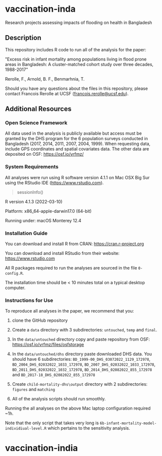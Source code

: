 # vaccination-inda
Research projects assessing impacts of flooding on health in Bangladesh

## Description

This repository includes R code to run all of the analysis for the paper:

"Excess risk in infant mortality among populations living in flood prone areas in Bangladesh: A cluster-matched cohort study over three decades, 1988-2017"

Rerolle, F., Arnold, B. F., Benmarhnia, T.

Should you have any questions about the files in this repository, please contact Francois Rerolle at UCSF (francois.rerolle@ucsf.edu).

## Additional Resources

### Open Science Framework 

All data used in the analysis is publicly available but access must be granted by the DHS program for the 6 population surveys conducted in Bangladesh (2017, 2014, 2011, 2007, 2004, 1999). When requesting data, include GPS coordinates and spatial covariates data. The other data are deposited on OSF: https://osf.io/vrfmz/

### System Requirements

All analyses were run using R software version 4.1.1 on Mac OSX Big Sur using the RStudio IDE (https://www.rstudio.com).

> sessionInfo()

R version 4.1.3 (2022-03-10)

Platform: x86_64-apple-darwin17.0 (64-bit)

Running under: macOS Monterey 12.4

### Installation Guide

You can download and install R from CRAN: https://cran.r-project.org

You can download and install RStudio from their website: https://www.rstudio.com

All R packages required to run the analyses are sourced in the file `0-config.R`.

The installation time should be < 10 minutes total on a typical desktop computer.

### Instructions for Use

To reproduce all analyses in the paper, we recommend that you: 

1. clone the GitHub repository

2. Create a `data` directory with 3 subdirectories: `untouched`, `temp` and `final`.

3. In the `data/untouched` directory copy and paste repository from OSF: https://osf.io/vrfmz/files/osfstorage

4. In the `data/untouched/dhs` directory paste downloaded DHS data. You should have 6 subdirectories: `BD_1999-00_DHS_03072022_1129_172978`, `BD_2004_DHS_02032022_1033_172978`, `BD_2007_DHS_02032022_1033_172978`, `BD_2011_DHS_02032022_1032_172978`, `BD_2014_DHS_02082022_855_172978` and `BD_2017-18_DHS_02082022_855_172978`

5. Create `child-mortality-dhs\output` directory with 2 subdirectories: `figures` and `matching`

6. All of the analysis scripts should run smoothly. 

Running the all analyses on the above Mac laptop configuration required ~1h. 

Note that the only script that takes very long is `6b-infant-mortality-model-individiual-level.R` which pertains to the sensitivity analysis. 
# vaccination-india
